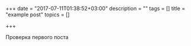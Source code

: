+++
date = "2017-07-11T01:38:52+03:00"
description = ""
tags = []
title = "example post"
topics = []

+++

Проверка первого поста